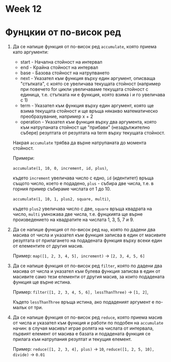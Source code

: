 # Week 12

# Фунцкии от по-висок ред

1) Да се напише функция от по-висок ред `accumulate`, която приема като аргументи:
   - start - Начална стойност на интервал
   - end - Крайна стойност на интервал
   - base - Базова стойност на натрупването
   - next - Указател към функция върху един аргумент, описваща "стъпката", с която се увеличава текущата стойност (например при повечето for цикли увеличаваме текущата стойност с единица, т.е. стъпката ни е функция, която взима i и го увеличава с 1)
   - term - Указател към функция върху един аргумент, която ще взима текущата стойност и ще връща някакво математическо преобразувание, например x + 2
   - operation - Указател към функция върху два аргумента, която към натрупаната стойност ще "прибави" (незадължително събере) резултата от резултата на term върху текущата стойност.

   Накрая `accumulate` трябва да върне натрупаната до момента стойност.

   Примери:

   `accumulate(1, 10, 0, increment, id, plus)`,

   където `increment` увеличава число с едно, `id` (идентитет) връща същото число, което е подадено, `plus` - събира две числа, т.е. в горния пример събираме числата от 1 до 10.

   `accumulate(1, 10, 1, plus2, square, multi)`,

   където `plus2` увеличава число с две, `square` връща квадрата на число, `multi` умножава две числа, т.е. фунцкията ще върне произведението на квадратите на числата 1, 3, 5, 7 и 9.


2) Да се напише функция от по-висок ред `map`, която по дадени два масива от числа и указател към функция записва в един от масивите резултата от прилагането на подадената функция върху всеки един от елементите от другия масив.

    Пример: `map([1, 2, 3, 4, 5], increment)` -> `[2, 3, 4, 5, 6]`

3) Да се напише функция от по-висок ред `filter`, която по дадени два масива от числа и указател към булева функция записва в един от масивите само тези елементи от другия масив, за които подадената функция ще върне истина.

    Пример: `filter([1, 2, 3, 4, 5, 6], lessThanThree)` -> `[1, 2]`,

    Където `lessThanThree` връща истина, ако подаденият аргумент е по-малък от три.

4) Да се напише функция от по-висок ред `reduce`, която приема масив от числа и указател към функция и работи по подобен на `accumulate` начин: в случая масивът играе ролята на числата от интервала, първият елемент от масива е базата и подадената функция се прилага към натрупания резултат и текущия елемент.

    Пример: `reduce([1, 2, 3, 4], plus)` -> `10`,   `reduce([1, 2, 5, 10], divide)` -> `0.01`
